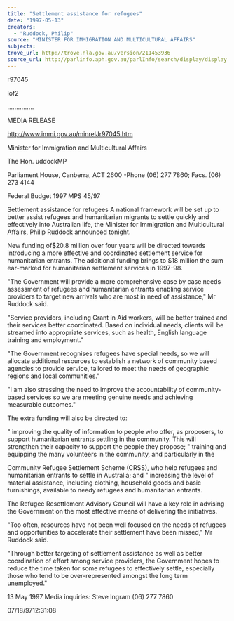 ```yaml
---
title: "Settlement assistance for refugees"
date: "1997-05-13"
creators:
  - "Ruddock, Philip"
source: "MINISTER FOR IMMIGRATION AND MULTICULTURAL AFFAIRS"
subjects:
trove_url: http://trove.nla.gov.au/version/211453936
source_url: http://parlinfo.aph.gov.au/parlInfo/search/display/display.w3p;query=Id%3A%22media/pressrel/UQH30%22
---
```


  r97045 

  lof2 

  ............... 

  MEDIA  RELEASE 

  http://www.immi.gov.au/minrelJr97045.htm 

  Minister for Immigration and Multicultural Affairs 

  The Hon. uddockMP 

  Parliament House, Canberra, ACT 2600 -Phone (06) 277 7860;  Facs. (06) 273 4144 

  Federal Budget 1997  MPS 45/97 

  Settlement assistance for refugees  A national framework will be set up to better assist refugees and humanitarian migrants to settle  quickly and effectively into Australian life, the Minister for Immigration and Multicultural Affairs,  Philip Ruddock announced tonight. 

  New funding of$20.8 million over four years will be directed towards introducing a more effective  and coordinated settlement service for humanitarian entrants. The additional funding brings to $18  million the sum ear-marked for humanitarian settlement services in 1997-98. 

  "The Government will provide a more comprehensive case by case needs assessment of refugees and  humanitarian entrants enabling service providers to target new arrivals who are most in need of  assistance," Mr Ruddock said. 

  "Service providers, including Grant in Aid workers, will be better trained and their services better  coordinated. Based on individual needs, clients will be streamed into appropriate services, such as  health, English language training and employment." 

  "The Government recognises refugees have special needs, so we will allocate additional resources to  establish a network of community based agencies to provide service, tailored to meet the needs of  geographic regions and local communities." 

  "I am also stressing the need to improve the accountability of community-based services so we are  meeting genuine needs and achieving measurable outcomes." 

  The extra funding will also be directed to: 

   " improving the quality of information to people who offer, as proposers, to support humanitarian  entrants settling in the community. This will strengthen their capacity to support the people  they propose;   " training and equipping the many volunteers in the community, and particularly in the 

  Community Refugee Settlement Scheme (CRSS), who help refugees and humanitarian entrants  to settle in Australia; and   " increasing the level of material assistance, including clothing, household goods and basic  furnishings, available to needy refugees and humanitarian entrants. 

  The Refugee Resettlement Advisory Council will have a key role in advising the Government on the  most effective means of delivering the initiatives. 

  "Too often, resources have not been well focused on the needs of refugees and opportunities to  accelerate their settlement have been missed," Mr Ruddock said. 

  "Through better targeting of settlement assistance as well as better coordination of effort among  service providers, the Government hopes to reduce the time taken for some refugees to effectively  settle, especially those who tend to be over-represented amongst the long term unemployed." 

  13 May 1997  Media inquiries: Steve Ingram (06) 277 7860 

  07/18/9712:31:08 

